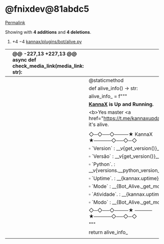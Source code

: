 # @fnixdev@81abdc5

[Permalink](fnixdev-81abdc5.md)

 Showing with **4 additions** and **4 deletions**.

1.  +4 −4 [kannax/plugins/bot/alive.py](fnixdev-81abdc5.md#diff-8d64e0cac48f839c6c6b232613770975a5963cbe96b5eefc56575bde07cc7f2f)

|  | @@ -227,13 +227,13 @@ async def check\_media\_link\(media\_link: str\): |  |
| :--- | :--- | :--- |
|  |  |  @staticmethod |
|  |  |  def alive\_info\(\) -&gt; str: |
|  |  |  alive\_info\_ = f""" |
|  |  | [ **KannaX**](https://t.me/kannaxupdates) **is Up and Running.** |
|  |  |  &lt;b&gt;Yes master &lt;a href="https://t.me/kannaxupdates"&gt;KannaX it's alive. |
|  |  |  |
|  |  |  ◇─◇──◇────★ KannaX ★─────◇──◇─◇ |
|  |  |  ▫️ \`Version\` : \_\_v{get\_version\(\)}\_\_ |
|  |  |  ▫️ \`Versão\` : \_\_v{get\_version\(\)}\_\_ |
|  |  |  ▫️ \`Python\`. : \_\_v{versions.\_\_python\_version\_\_}\_\_ |
|  |  |  ▫️ \`Uptime\`. : \_\_{kannax.uptime}\_\_ |
|  |  |  ▫️ \`Mode\` : \_\_{Bot\_Alive.\_get\_mode\(\)}\_\_ |
|  |  |  ▫️ \`Atividade\`. : \_\_{kannax.uptime}\_\_ |
|  |  |  ▫️ \`Modo\` : \_\_{Bot\_Alive.\_get\_mode\(\)}\_\_ |
|  |  |  ◇─◇──◇────★ ───── ★─────◇──◇─◇ |
|  |  |  """ |
|  |  |  return alive\_info\_ |
|  |  |  |

